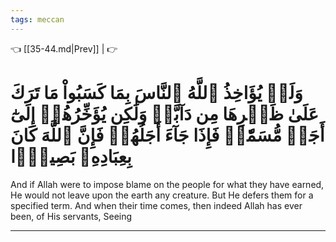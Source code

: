```yaml
---
tags: meccan
---
```


👈 [[35-44.md|Prev]] |  👉

# وَلَوۡ يُؤَاخِذُ ٱللَّهُ ٱلنَّاسَ بِمَا كَسَبُواْ مَا تَرَكَ عَلَىٰ ظَهۡرِهَا مِن دَآبَّةٖ وَلَٰكِن يُؤَخِّرُهُمۡ إِلَىٰٓ أَجَلٖ مُّسَمّٗىۖ فَإِذَا جَآءَ أَجَلُهُمۡ فَإِنَّ ٱللَّهَ كَانَ بِعِبَادِهِۦ بَصِيرَۢا

And if Allah were to impose blame on the people for what they have earned, He would not leave upon the earth any creature. But He defers them for a specified term. And when their time comes, then indeed Allah has ever been, of His servants, Seeing

---

